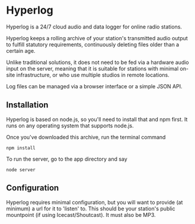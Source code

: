 Hyperlog
========

Hyperlog is a 24/7 cloud audio and data logger for online radio stations.

Hyperlog keeps a rolling archive of your station's transmitted audio output to fulfill statutory requirements, continuously deleting files older than a certain age.

Unlike traditional solutions, it does not need to be fed via a hardware audio input on the server, meaning that it is suitable for stations with minimal on-site infrastructure, or who use multiple studios in remote locations.

Log files can be managed via a browser interface or a simple JSON API.

Installation
-----------

Hyperlog is based on node.js, so you'll need to install that and npm first. It runs on any operating system that supports node.js.

Once you've downloaded this archive, run the terminal command

    npm install

To run the server, go to the app directory and say

    node server

Configuration
-----------

Hyperlog requires minimal configuration, but you will want to provide (at minimum) a url for it to 'listen' to. This should be your station's public mountpoint (if using Icecast/Shoutcast). It must also be MP3.

